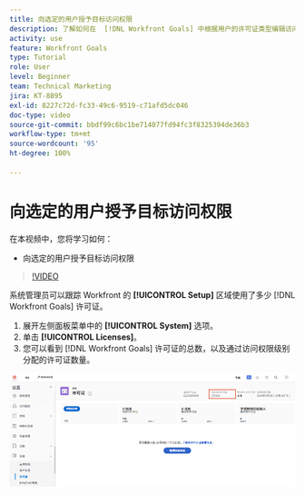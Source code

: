 ```yaml
---
title: 向选定的用户授予目标访问权限
description: 了解如何在  [!DNL Workfront Goals] 中根据用户的许可证类型编辑访问权限级别。
activity: use
feature: Workfront Goals
type: Tutorial
role: User
level: Beginner
team: Technical Marketing
jira: KT-8895
exl-id: 8227c72d-fc33-49c6-9519-c71afd5dc046
doc-type: video
source-git-commit: bbdf99c6bc1be714077fd94fc3f8325394de36b3
workflow-type: tm+mt
source-wordcount: '95'
ht-degree: 100%

---
```


# 向选定的用户授予目标访问权限

在本视频中，您将学习如何：

* 向选定的用户授予目标访问权限

>[!VIDEO](https://video.tv.adobe.com/v/3416476/?quality=12&learn=on&enablevpops=1&captions=chi_hans)

系统管理员可以跟踪 Workfront 的 **[!UICONTROL Setup]** 区域使用了多少 [!DNL Workfront Goals] 许可证。

1. 展开左侧面板菜单中的 **[!UICONTROL System]** 选项。
1. 单击 **[!UICONTROL Licenses]**。
1. 您可以看到 [!DNL Workfront Goals] 许可证的总数，以及通过访问权限级别分配的许可证数量。

![屏幕快照：“设置”区域中的 [!DNL Workfront Goals] 许可证数量，位于 [!DNL Workfront]](assets/02-workfront-goals-licenses.png)

